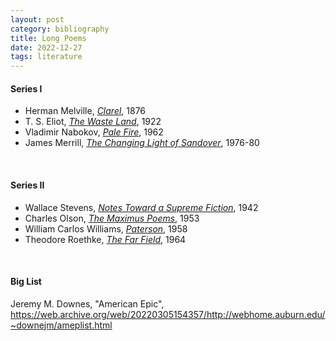 ```yaml
---
layout: post
category: bibliography
title: Long Poems
date: 2022-12-27
tags: literature
---
```


#### Series I

* Herman Melville, [*Clarel*](https://en.m.wikipedia.org/wiki/Clarel), 1876
* T. S. Eliot, [*The Waste Land*](https://en.m.wikipedia.org/wiki/The_Waste_Land), 1922
* Vladimir Nabokov, [*Pale Fire*](https://en.m.wikipedia.org/wiki/Pale_Fire), 1962
* James Merrill, [*The Changing Light of Sandover*](https://en.m.wikipedia.org/wiki/The_Changing_Light_at_Sandover), 1976-80

<br>


#### Series II

* Wallace Stevens, [*Notes Toward a Supreme Fiction*](https://www.degruyter.com/document/doi/10.1515/9781400859665.214/html?lang=en), 1942
* Charles Olson, [*The Maximus Poems*](https://www.ucpress.edu/book/9780520055957/the-maximus-poems), 1953
* William Carlos Williams, [*Paterson*](https://en.m.wikipedia.org/wiki/Paterson_(poem)), 1958
* Theodore Roethke, [*The Far Field*](https://en.m.wikipedia.org/wiki/The_Far_Field_(poetry_collection)), 1964

<br>


#### Big List

Jeremy M. Downes, "American Epic", <https://web.archive.org/web/20220305154357/http://webhome.auburn.edu/~downejm/ameplist.html>

